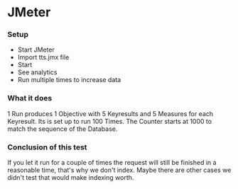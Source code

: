 # JMeter

### Setup

* Start JMeter
* Import tts.jmx file
* Start
* See analytics
* Run multiple times to increase data

### What it does 
1 Run produces 1 Objective with 5 Keyresults and 5 Measures for each Keyresult.
Its is set up to run 100 Times.
The Counter starts at 1000 to match the sequence of the Database.

### Conclusion of this test
If you let it run for a couple of times the request will still be finished in a reasonable time, that's why we don't index.
Maybe there are other cases we didn't test that would make indexing worth.